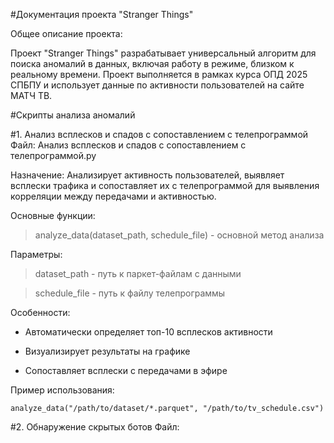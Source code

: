 #Документация проекта "Stranger Things"

Общее описание проекта:

Проект "Stranger Things" разрабатывает универсальный алгоритм для поиска аномалий в данных, включая работу в режиме, близком к реальному времени. Проект выполняется в рамках курса ОПД 2025 СПБПУ и использует данные по активности пользователей на сайте МАТЧ ТВ.

#Скрипты анализа аномалий

#1. Анализ всплесков и спадов с сопоставлением с телепрограммой
Файл: Анализ всплесков и спадов с сопоставлением с телепрограммой.py

Назначение: Анализирует активность пользователей, выявляет всплески трафика и сопоставляет их с телепрограммой для выявления корреляции между передачами и активностью.

Основные функции:

>analyze_data(dataset_path, schedule_file) - основной метод анализа

Параметры:

>dataset_path - путь к паркет-файлам с данными

>schedule_file - путь к файлу телепрограммы

Особенности:

- Автоматически определяет топ-10 всплесков активности

- Визуализирует результаты на графике

- Сопоставляет всплески с передачами в эфире

Пример использования:

```analyze_data("/path/to/dataset/*.parquet", "/path/to/tv_schedule.csv")```

#2. Обнаружение скрытых ботов
Файл: 
